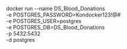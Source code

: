 docker run --name DS_Blood_Donations \
-e POSTGRES_PASSWORD=Kondocker123!@# \
-e POSTGRES_USER=postgres \
-e POSTGRES_DB=DS_Blood_Donations \
-p 5432:5432 \
-d postgres
